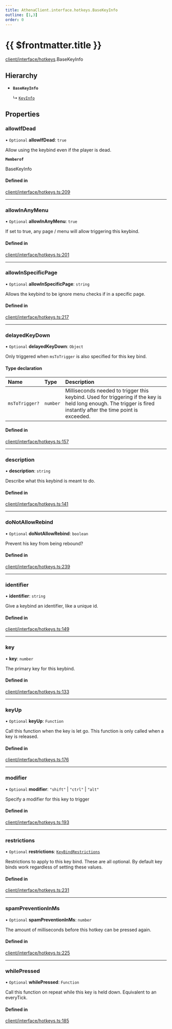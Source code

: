 ```yaml
---
title: AthenaClient.interface.hotkeys.BaseKeyInfo
outline: [1,3]
order: 0
---
```


# {{ $frontmatter.title }}


[client/interface/hotkeys](../modules/client_interface_hotkeys.md).BaseKeyInfo

## Hierarchy

- **`BaseKeyInfo`**

  ↳ [`KeyInfo`](client_interface_hotkeys_KeyInfo.md)

## Properties

### allowIfDead

• `Optional` **allowIfDead**: ``true``

Allow using the keybind even if the player is dead.

**`Memberof`**

BaseKeyInfo

#### Defined in

[client/interface/hotkeys.ts:209](https://github.com/Stuyk/altv-athena/blob/2b4a7e1/src/core/client/interface/hotkeys.ts#L209)

___

### allowInAnyMenu

• `Optional` **allowInAnyMenu**: ``true``

If set to true, any page / menu will allow triggering this keybind.

#### Defined in

[client/interface/hotkeys.ts:201](https://github.com/Stuyk/altv-athena/blob/2b4a7e1/src/core/client/interface/hotkeys.ts#L201)

___

### allowInSpecificPage

• `Optional` **allowInSpecificPage**: `string`

Allows the keybind to be ignore menu checks if in a specific page.

#### Defined in

[client/interface/hotkeys.ts:217](https://github.com/Stuyk/altv-athena/blob/2b4a7e1/src/core/client/interface/hotkeys.ts#L217)

___

### delayedKeyDown

• `Optional` **delayedKeyDown**: `Object`

Only triggered when `msToTrigger` is also specified for this key bind.

#### Type declaration

| Name | Type | Description |
| :------ | :------ | :------ |
| `msToTrigger?` | `number` | Milliseconds needed to trigger this keybind. Used for triggering if the key is held long enough. The trigger is fired instantly after the time point is exceeded. |

#### Defined in

[client/interface/hotkeys.ts:157](https://github.com/Stuyk/altv-athena/blob/2b4a7e1/src/core/client/interface/hotkeys.ts#L157)

___

### description

• **description**: `string`

Describe what this keybind is meant to do.

#### Defined in

[client/interface/hotkeys.ts:141](https://github.com/Stuyk/altv-athena/blob/2b4a7e1/src/core/client/interface/hotkeys.ts#L141)

___

### doNotAllowRebind

• `Optional` **doNotAllowRebind**: `boolean`

Prevent his key from being rebound?

#### Defined in

[client/interface/hotkeys.ts:239](https://github.com/Stuyk/altv-athena/blob/2b4a7e1/src/core/client/interface/hotkeys.ts#L239)

___

### identifier

• **identifier**: `string`

Give a keybind an identifier, like a unique id.

#### Defined in

[client/interface/hotkeys.ts:149](https://github.com/Stuyk/altv-athena/blob/2b4a7e1/src/core/client/interface/hotkeys.ts#L149)

___

### key

• **key**: `number`

The primary key for this keybind.

#### Defined in

[client/interface/hotkeys.ts:133](https://github.com/Stuyk/altv-athena/blob/2b4a7e1/src/core/client/interface/hotkeys.ts#L133)

___

### keyUp

• `Optional` **keyUp**: `Function`

Call this function when the key is let go.
This function is only called when a key is released.

#### Defined in

[client/interface/hotkeys.ts:176](https://github.com/Stuyk/altv-athena/blob/2b4a7e1/src/core/client/interface/hotkeys.ts#L176)

___

### modifier

• `Optional` **modifier**: ``"shift"`` \| ``"ctrl"`` \| ``"alt"``

Specify a modifier for this key to trigger

#### Defined in

[client/interface/hotkeys.ts:193](https://github.com/Stuyk/altv-athena/blob/2b4a7e1/src/core/client/interface/hotkeys.ts#L193)

___

### restrictions

• `Optional` **restrictions**: [`KeyBindRestrictions`](client_interface_hotkeys_KeyBindRestrictions.md)

Restrictions to apply to this key bind.
These are all optional. By default key binds work regardless of setting these values.

#### Defined in

[client/interface/hotkeys.ts:231](https://github.com/Stuyk/altv-athena/blob/2b4a7e1/src/core/client/interface/hotkeys.ts#L231)

___

### spamPreventionInMs

• `Optional` **spamPreventionInMs**: `number`

The amount of milliseconds before this hotkey can be pressed again.

#### Defined in

[client/interface/hotkeys.ts:225](https://github.com/Stuyk/altv-athena/blob/2b4a7e1/src/core/client/interface/hotkeys.ts#L225)

___

### whilePressed

• `Optional` **whilePressed**: `Function`

Call this function on repeat while this key is held down.
Equivalent to an everyTick.

#### Defined in

[client/interface/hotkeys.ts:185](https://github.com/Stuyk/altv-athena/blob/2b4a7e1/src/core/client/interface/hotkeys.ts#L185)
